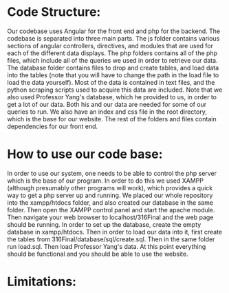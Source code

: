 # Code Structure: 

Our codebase uses Angular for the front end and php for the backend. The codebase is separated into three main parts. 
The js folder contains various sections of angular controllers, directives, and modules that are used for each of the different data displays.
The php folders contains all of the php files, which include all of the queries we used in order to retrieve our data.
The database folder contains files to drop and create tables, and load data into the tables (note that you will have to change the path in the load file to load the data yourself). Most of the data is contained in text files, and the python scraping scripts used to acquire this data are included.
Note that we also used Professor Yang's database, which he provided to us, in order to get a lot of our data. Both his and our data are needed for some of our queries to run.
We also have an index and css file in the root directory, which is the base for our website.
The rest of the folders and files contain dependencies for our front end.

# How to use our code base:

In order to use our system, one needs to be able to control the php server which is the base of our program. In order to do this we used XAMPP (although presumably other programs will work), which provides a quick way to get a php server up and running. We placed our whole repository into the xampp/htdocs folder, and also created our database in the same folder. Then open the XAMPP control panel and start the apache module. Then navigate your web browser to localhost/316Final and the web page should be running.
In order to set up the database, create the empty database in xampp/htdocs. Then in order to load our data into it, first create the tables from 316Final/database/sql/create.sql. Then in the same folder run load.sql. Then load Professor Yang's data. At this point everything should be functional and you should be able to use the website.

# Limitations: